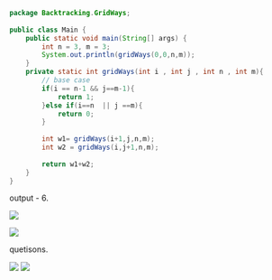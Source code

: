 

```java
package Backtracking.GridWays;  
  
public class Main {  
    public static void main(String[] args) {  
        int n = 3, m = 3;  
        System.out.println(gridWays(0,0,n,m));  
    }  
    private static int gridWays(int i , int j , int n , int m){  
        // base case  
        if(i == n-1 && j==m-1){  
            return 1;  
        }else if(i==n  || j ==m){  
            return 0;  
        }  
  
        int w1= gridWays(i+1,j,n,m);  
        int w2 = gridWays(i,j+1,n,m);  
  
        return w1+w2;  
    }  
}
```

output - 6.




![](https://i.imgur.com/rbvWK2x.png)

![](https://i.imgur.com/cu2QoFI.png)



quetisons.


![](https://i.imgur.com/FDmu33R.png)
![](https://i.imgur.com/0OtOg2i.png)
